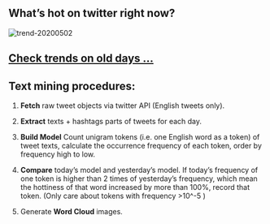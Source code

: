 ## What’s hot on twitter right now?

![trend-20200502][wordcloud]

[wordcloud]: https://raw.githubusercontent.com/xdqc/tweet-trend-everyday/master/word-cloud/trend-20200502.png?token=AF5V4P7ADR6KQBZ4CEDTNIK6AXRMU "trend-20200502"

## [Check trends on old days ...](https://github.com/xdqc/tweet-trend-everyday/tree/master/word-cloud)

## Text mining procedures:

1. **Fetch** raw tweet objects via twitter API (English tweets only).

2. **Extract** texts + hashtags parts of tweets for each day.

3. **Build Model** Count unigram tokens (i.e. one English word as a token) of tweet texts, calculate the occurrence frequency of each token, order by frequency high to low.

4. **Compare** today’s model and yesterday’s model. If today’s frequency of one token is higher than 2 times of yesterday’s frequency, which mean the hottiness of that word increased by more than 100%, record that token. (Only care about tokens with frequency >10^-5 )

5. Generate **Word Cloud** images.
